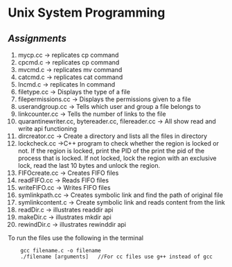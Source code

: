 # Unix System Programming

## *Assignments*

<ol>
	<li> mycp.cc -> replicates cp command </li>
	<li> cpcmd.c -> replicates cp command </li>
	<li> mvcmd.c -> replicates mv command </li>
	<li> catcmd.c -> replicates cat command </li>
	<li> lncmd.c -> replicates ln command </li>
	<li> filetype.cc -> Displays the type of a file </li>
	<li> filepermissions.cc -> Displays the permissions given to a file </li>
	<li> userandgroup.cc -> Tells  which user and group a file belongs to </li>
	<li> linkcounter.cc -> Tells the number of links to the file </li>
	<li> quarantinewriter.cc, bytereader.cc, filereader.cc -> All show read and write api functioning </li>
	<li> dircreator.cc -> Create a directory  and lists all the files in directory  </li>
	<li> lockcheck.cc ->C++ program to check whether the region is locked or not. If the region is locked, print the PID of the print the pid of the process that is locked. If not locked, lock the region with an exclusive lock, read the last 10 bytes and unlock the region. </li>
	<li> FIFOcreate.cc -> Creates FIFO files</li>
	<li> readFIFO.cc -> Reads FIFO files </li>
	<li> writeFIFO.cc -> Writes FIFO files </li>
	<li> symlinkpath.cc -> Creates symbolic link and find the path of original file </li>
	<li> symlinkcontent.c -> Create symbolic link and reads content from the link </li>
	<li> readDir.c -> illustrates readdir api </li>
	<li> makeDir.c -> illustrates mkdir api </li>
	<li> rewindDir.c -> illustrates rewinddir api </li>
	
</ol>

To run the files use the following in the terminal
```
	gcc filename.c -o filename
	./filename [arguments]   //For cc files use g++ instead of gcc
```
	


